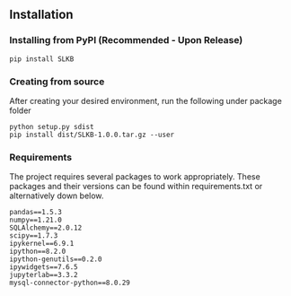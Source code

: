 ## Installation

### Installing from PyPI (Recommended - Upon Release)

```
pip install SLKB
```

### Creating from source

After creating your desired environment, run the following under package folder

```
python setup.py sdist
pip install dist/SLKB-1.0.0.tar.gz --user
```

### Requirements

The project requires several packages to work appropriately. These packages and their versions can be found within requirements.txt or alternatively down below.

```
pandas==1.5.3
numpy==1.21.0
SQLAlchemy==2.0.12
scipy==1.7.3
ipykernel==6.9.1
ipython==8.2.0
ipython-genutils==0.2.0
ipywidgets==7.6.5
jupyterlab==3.3.2
mysql-connector-python==8.0.29
```